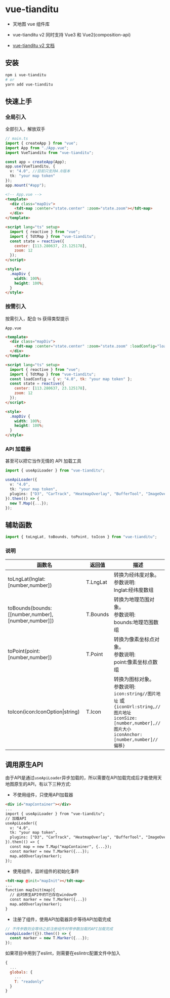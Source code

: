 # vue-tianditu

- 天地图 vue 组件库

- vue-tianditu v2 同时支持 Vue3 和 Vue2(composition-api)

- [vue-tianditu v2 文档](https://soullyoko.github.io/vue-tianditu/)

## 安装

```sh
npm i vue-tianditu
# or
yarn add vue-tianditu
```

## 快速上手

### 全局引入

全部引入，解放双手

```ts
// main.ts
import { createApp } from "vue";
import App from "./App.vue";
import VueTianditu from "vue-tianditu";

const app = createApp(App);
app.use(VueTianditu, {
  v: "4.0", //目前只支持4.0版本
  tk: "your map token"
});
app.mount("#app");
```

```html
<!-- App.vue -->
<template>
  <div class="mapDiv">
    <tdt-map :center="state.center" :zoom="state.zoom"></tdt-map>
  </div>
</template>

<script lang="ts" setup>
  import { reactive } from "vue";
  import { TdtMap } from "vue-tianditu";
  const state = reactive({
    center: [113.280637, 23.125178],
    zoom: 12
  });
</script>

<style>
  .mapDiv {
    width: 100%;
    height: 100%;
  }
</style>
```

### 按需引入

按需引入，配合 ts 获得类型提示

`App.vue`

```html
<template>
  <div class="mapDiv">
    <tdt-map :center="state.center" :zoom="state.zoom" :loadConfig="loadScript"></tdt-map>
  </div>
</template>

<script lang="ts" setup>
  import { reactive } from "vue";
  import { TdtMap } from "vue-tianditu";
  const loadConfig = { v: "4.0", tk: "your map token" };
  const state = reactive({
    center: [113.280637, 23.125178],
    zoom: 12
  });
</script>

<style>
  .mapDiv {
    width: 100%;
    height: 100%;
  }
</style>
```

### API 加载器

甚至可以把它当作无情的 API 加载工具

```ts
import { useApiLoader } from "vue-tianditu";

useApiLoader({
  v: "4.0",
  tk: "your map token",
  plugins: ["D3", "CarTrack", "HeatmapOverlay", "BufferTool", "ImageOverLayer"]
}).then(() => {
  new T.Map({...});
});
```

## 辅助函数

```ts
import { toLngLat, toBounds, toPoint, toIcon } from "vue-tianditu";
```

### 说明

| 函数名 | 返回值 | 描述 |
| --- | --- | --- |
| toLngLat(lnglat:[number,number]) | T.LngLat | 转换为经纬度对象。<br>参数说明:<br>lnglat:经纬度数组 |
| toBounds(bounds:[[number,number],[number,number]]) | T.Bounds | 转换为地理范围对象。<br>参数说明:<br>bounds:地理范围数组 |
| toPoint(point:[number,number]) | T.Point | 转换为像素坐标点对象。<br>参数说明:<br>point:像素坐标点数组 |
| toIcon(icon:IconOption\|string) | T.Icon | 转换为图标对象。<br>参数说明:<br>`icon:string//图片地址` 或 `{iconUrl:string,//图片地址`<br>`iconSize:[number,number],//图片大小`<br>`iconAnchor:[number,number]//偏移}` |

## 调用原生API

由于API是通过`useApiLoader`异步加载的，所以需要在API加载完成后才能使用天地图原生的API，有以下三种方式:

- 不使用组件，只使用API加载器
```html
<div id="mapContainer"></div>
...
import { useApiLoader } from "vue-tianditu";
// 加载API
useApiLoader({
  v: "4.0",
  tk: "your map token",
  plugins: ["D3", "CarTrack", "HeatmapOverlay", "BufferTool", "ImageOverLayer"]
}).then(() => {
  const map = new T.Map("mapContainer", {...});
  const marker = new T.Marker({...});
  map.addOverlay(marker);
});
```
- 使用组件，监听组件的初始化事件
```html
<tdt-map @init="mapInit"></tdt-map>
...
function mapInit(map){
  // 此时原生API中的T已存在window中
  const marker = new T.Marker({...})
  map.addOverlay(marker);
}
```
- 注册了组件，使用API加载器异步等待API加载完成
```js
// 不传参数则会等待之前注册组件时带参数加载的API加载完成
useApiLoader({}).then(() => {
  const marker = new T.Marker({...});
});
```
如果项目中用到了eslint，则需要在eslintrc配置文件中加入
```js
{
  ...
  globals: {
    ...
    T: "readonly"
  }
}
```

